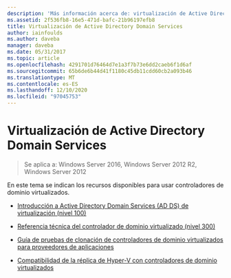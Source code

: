 ```yaml
---
description: 'Más información acerca de: virtualización de Active Directory Domain Services'
ms.assetid: 2f536fb8-16e5-471d-bafc-21b96197efb8
title: Virtualización de Active Directory Domain Services
author: iainfoulds
ms.author: daveba
manager: daveba
ms.date: 05/31/2017
ms.topic: article
ms.openlocfilehash: 4291701d76464d7e1a3f7b73e6dd2caeb6f1d6af
ms.sourcegitcommit: 65b6de6b44d41f1180c45db11cdd60cb2a093b46
ms.translationtype: MT
ms.contentlocale: es-ES
ms.lasthandoff: 12/10/2020
ms.locfileid: "97045753"
---
```

# <a name="active-directory-domain-services-virtualization"></a>Virtualización de Active Directory Domain Services

>Se aplica a: Windows Server 2016, Windows Server 2012 R2, Windows Server 2012

En este tema se indican los recursos disponibles para usar controladores de dominio virtualizados.

-   [Introducción a Active Directory Domain Services &#40;AD DS&#41; de virtualización &#40;nivel 100&#41;](../../../ad-ds/Introduction-to-Active-Directory-Domain-Services-AD-DS-Virtualization-Level-100.md)

-   [Referencia técnica del controlador de dominio virtualizado &#40;nivel 300&#41;](../../../ad-ds/deploy/virtual-dc/Virtualized-Domain-Controller-Technical-Reference--Level-300-.md)

-   [Guía de pruebas de clonación de controladores de dominio virtualizados para proveedores de aplicaciones](../../../ad-ds/reference/virtual-dc/Virtualized-Domain-Controller-Cloning-Test-Guidance-for-Application-Vendors.md)

-   [Compatibilidad de la réplica de Hyper-V con controladores de dominio virtualizados](../../../ad-ds/get-started/virtual-dc/Support-for-using-Hyper-V-Replica-for-virtualized-domain-controllers.md)



